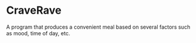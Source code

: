 # CraveRave
A program that produces a convenient meal based on several factors such as mood, time of day, etc.

